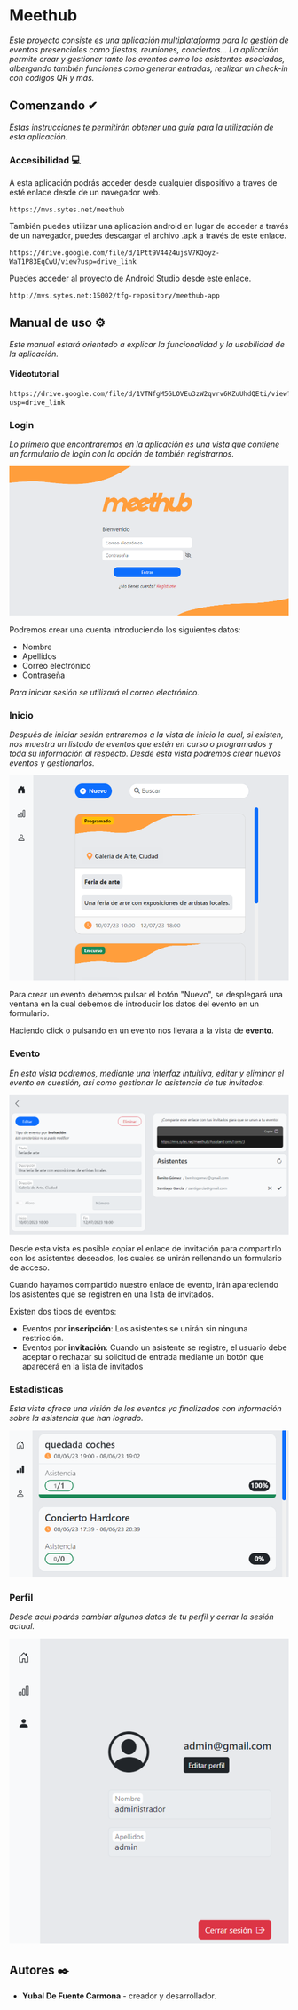 # Meethub

_Este proyecto consiste es una aplicación multiplataforma para la gestión de eventos presenciales como fiestas, reuniones, conciertos… La aplicación permite crear y gestionar tanto los eventos como los asistentes asociados, albergando también funciones como generar entradas, realizar un check-in con codigos QR y más._

## Comenzando ✔

_Estas instrucciones te permitirán obtener una guía para la utilización de esta aplicación._


### Accesibilidad 💻

A esta aplicación podrás acceder desde cualquier dispositivo a traves de esté enlace desde de un navegador web.

```
https://mvs.sytes.net/meethub
```

También puedes utilizar una aplicación android en lugar de acceder a través de un navegador, puedes descargar el archivo .apk a través de este enlace.

```
https://drive.google.com/file/d/1Ptt9V4424ujsV7KQoyz-WaT1P83EqCwU/view?usp=drive_link
```

Puedes acceder al proyecto de Android Studio desde este enlace.

```
http://mvs.sytes.net:15002/tfg-repository/meethub-app
```

## Manual de uso ⚙️

_Este manual estará orientado a explicar la funcionalidad y la usabilidad de la aplicación._

#### Videotutorial

```
https://drive.google.com/file/d/1VTNfgM5GLOVEu3zW2qvrv6KZuUhdQEti/view?usp=drive_link
```

### Login

_Lo primero que encontraremos en la aplicación es una vista que contiene un formulario de login con la opción de también registrarnos._

![Login view](https://github.com/defu13/meethub/blob/master/wwwroot/images/login.PNG)

Podremos crear una cuenta introduciendo los siguientes datos:

* Nombre
* Apellidos
* Correo electrónico
* Contraseña

_Para iniciar sesión se utilizará el correo electrónico._

### Inicio

_Después de iniciar sesión entraremos a la vista de inicio la cual, si existen, nos muestra un listado de eventos que estén en curso o programados y toda su información al respecto. Desde esta vista podremos crear nuevos eventos y gestionarlos._

![Login view](https://github.com/defu13/meethub/blob/master/wwwroot/images/home.PNG)

Para crear un evento debemos pulsar el botón "Nuevo", se desplegará una ventana en la cual debemos de introducir los datos del evento en un formulario.

Haciendo click o pulsando en un evento nos llevara a la vista de **evento**.

### Evento

_En esta vista podremos, mediante una interfaz intuitiva, editar y eliminar el evento en cuestión, así como gestionar la asistencia de tus invitados._

![Login view](https://github.com/defu13/meethub/blob/master/wwwroot/images/evento.PNG)

Desde esta vista es posible copiar el enlace de invitación para compartirlo con los asistentes deseados, los cuales se unirán rellenando un formulario de acceso.

Cuando hayamos compartido nuestro enlace de evento, irán apareciendo los asistentes que se registren en una lista de invitados.

Existen dos tipos de eventos:

* Eventos por **inscripción**: Los asistentes se unirán sin ninguna restricción.
* Eventos por **invitación**: Cuando un asistente se registre, el usuario debe aceptar o rechazar su solicitud de entrada mediante un botón que aparecerá en la lista de invitados

### Estadísticas

_Esta vista ofrece una visión de los eventos ya finalizados con información sobre la asistencia que han logrado._

![Login view](https://github.com/defu13/meethub/blob/master/wwwroot/images/stats.PNG)

### Perfil

_Desde aquí podrás cambiar algunos datos de tu perfil y cerrar la sesión actual._

![Login view](https://github.com/defu13/meethub/blob/master/wwwroot/images/perfil.PNG)

## Autores ✒️

* **Yubal De Fuente Carmona** - creador y desarrollador.
